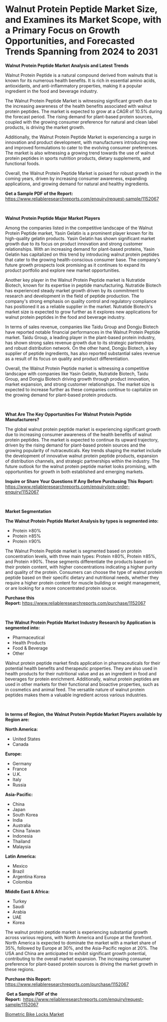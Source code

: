 <p><h1>Walnut Protein Peptide Market Size, and Examines its Market Scope, with a Primary Focus on Growth Opportunities, and Forecasted Trends Spanning from 2024 to 2031</h1></p><p><strong>Walnut Protein Peptide Market Analysis and Latest Trends</strong></p>
<p><p>Walnut Protein Peptide is a natural compound derived from walnuts that is known for its numerous health benefits. It is rich in essential amino acids, antioxidants, and anti-inflammatory properties, making it a popular ingredient in the food and beverage industry.</p><p>The Walnut Protein Peptide Market is witnessing significant growth due to the increasing awareness of the health benefits associated with walnut protein peptides. The market is expected to grow at a CAGR of 10.5% during the forecast period. The rising demand for plant-based protein sources, coupled with the growing consumer preference for natural and clean label products, is driving the market growth.</p><p>Additionally, the Walnut Protein Peptide Market is experiencing a surge in innovation and product development, with manufacturers introducing new and improved formulations to cater to the evolving consumer preferences. The market is also witnessing a growing trend towards the use of walnut protein peptides in sports nutrition products, dietary supplements, and functional foods.</p><p>Overall, the Walnut Protein Peptide Market is poised for robust growth in the coming years, driven by increasing consumer awareness, expanding applications, and growing demand for natural and healthy ingredients.</p></p>
<p><strong>Get a Sample PDF of the Report:&nbsp;</strong> <a href="https://www.reliableresearchreports.com/enquiry/request-sample/1152067">https://www.reliableresearchreports.com/enquiry/request-sample/1152067</a></p>
<p>&nbsp;</p>
<p><strong>Walnut Protein Peptide Major Market Players</strong></p>
<p><p>Among the companies listed in the competitive landscape of the Walnut Protein Peptide market, Yasin Gelatin is a prominent player known for its high-quality gelatin products. Yasin Gelatin has shown significant market growth due to its focus on product innovation and strong customer relationships. With an increasing demand for plant-based proteins, Yasin Gelatin has capitalized on this trend by introducing walnut protein peptides that cater to the growing health-conscious consumer base. The company's future growth prospects look promising as it continues to expand its product portfolio and explore new market opportunities.</p><p>Another key player in the Walnut Protein Peptide market is Nutratide Biotech, known for its expertise in peptide manufacturing. Nutratide Biotech has experienced steady market growth driven by its commitment to research and development in the field of peptide production. The company's strong emphasis on quality control and regulatory compliance has positioned it as a reliable supplier in the market. Nutratide Biotech's market size is expected to grow further as it explores new applications for walnut protein peptides in the food and beverage industry.</p><p>In terms of sales revenue, companies like Taidu Group and Dongju Biotech have reported notable financial performances in the Walnut Protein Peptide market. Taidu Group, a leading player in the plant-based protein industry, has shown strong sales revenue growth due to its strategic partnerships and robust distribution network. On the other hand, Dongju Biotech, a key supplier of peptide ingredients, has also reported substantial sales revenue as a result of its focus on quality and product differentiation.</p><p>Overall, the Walnut Protein Peptide market is witnessing a competitive landscape with companies like Yasin Gelatin, Nutratide Biotech, Taidu Group, and Dongju Biotech driving growth through product innovation, market expansion, and strong customer relationships. The market size is expected to increase further as these companies continue to capitalize on the growing demand for plant-based protein products.</p></p>
<p>&nbsp;</p>
<p><strong>What Are The Key Opportunities For Walnut Protein Peptide Manufacturers?</strong></p>
<p><p>The global walnut protein peptide market is experiencing significant growth due to increasing consumer awareness of the health benefits of walnut protein peptides. The market is expected to continue its upward trajectory, driven by the rising demand for plant-based protein sources and the growing popularity of nutraceuticals. Key trends shaping the market include the development of innovative walnut protein peptide products, expansion of distribution channels, and strategic partnerships within the industry. The future outlook for the walnut protein peptide market looks promising, with opportunities for growth in both established and emerging markets.</p></p>
<p><strong>Inquire or Share Your Questions If Any Before Purchasing This Report:</strong> <a href="https://www.reliableresearchreports.com/enquiry/pre-order-enquiry/1152067">https://www.reliableresearchreports.com/enquiry/pre-order-enquiry/1152067</a></p>
<p>&nbsp;</p>
<p><strong>Market Segmentation</strong></p>
<p><strong>The Walnut Protein Peptide Market Analysis by types is segmented into:</strong></p>
<p><ul><li>Protein ≥80%</li><li>Protein ≥85%</li><li>Protein ≥90%</li></ul></p>
<p><p>The Walnut Protein Peptide market is segmented based on protein concentration levels, with three main types: Protein ≥80%, Protein ≥85%, and Protein ≥90%. These segments differentiate the products based on their protein content, with higher concentrations indicating a higher purity and quality of the protein. Consumers can choose the type of walnut protein peptide based on their specific dietary and nutritional needs, whether they require a higher protein content for muscle building or weight management, or are looking for a more concentrated protein source.</p></p>
<p><strong>Purchase this Report:&nbsp;</strong><a href="https://www.reliableresearchreports.com/purchase/1152067">https://www.reliableresearchreports.com/purchase/1152067</a></p>
<p>&nbsp;</p>
<p><strong>The Walnut Protein Peptide Market Industry Research by Application is segmented into:</strong></p>
<p><ul><li>Pharmaceutical</li><li>Health Products</li><li>Food & Beverage</li><li>Other</li></ul></p>
<p><p>Walnut protein peptide market finds application in pharmaceuticals for their potential health benefits and therapeutic properties. They are also used in health products for their nutritional value and as an ingredient in food and beverages for protein enrichment. Additionally, walnut protein peptides are used in other markets for their functional and bioactive properties, such as in cosmetics and animal feed. The versatile nature of walnut protein peptides makes them a valuable ingredient across various industries.</p></p>
<p>&nbsp;</p>
<p><strong>In terms of Region, the Walnut Protein Peptide Market Players available by Region are:</strong></p>
<p>
    <p> <strong> North America: </strong>
        <ul>
            <li>United States</li>
            <li>Canada</li>
        </ul>
        </p> 
    <p> <strong> Europe: </strong>
        <ul>
            <li>Germany</li>
            <li>France</li>
            <li>U.K.</li>
            <li>Italy</li>
            <li>Russia</li>
        </ul>
        </p> 
    <p> <strong> Asia-Pacific: </strong>
        <ul>
            <li>China</li>
            <li>Japan</li>
            <li>South Korea</li>
            <li>India</li>
            <li>Australia</li>
            <li>China Taiwan</li>
            <li>Indonesia</li>
            <li>Thailand</li>
            <li>Malaysia</li>
        </ul>
        </p> 
    <p> <strong> Latin America: </strong>
        <ul>
            <li>Mexico</li>
            <li>Brazil</li>
            <li>Argentina Korea</li>
            <li>Colombia</li>
        </ul>
        </p> 
    <p> <strong> Middle East & Africa: </strong>
        <ul>
            <li>Turkey</li>
            <li>Saudi</li>
            <li>Arabia</li>
            <li>UAE</li>
            <li>Korea</li>
        </ul>
    </p>
    </p>
<p><p>The walnut protein peptide market is experiencing substantial growth across various regions, with North America and Europe at the forefront. North America is expected to dominate the market with a market share of 35%, followed by Europe at 30%, and the Asia-Pacific region at 20%. The USA and China are anticipated to exhibit significant growth potential, contributing to the overall market expansion. The increasing consumer preference for plant-based protein sources is driving the market growth in these regions.</p></p>
<p><strong>Purchase this Report: </strong><a href="https://www.reliableresearchreports.com/purchase/1152067">https://www.reliableresearchreports.com/purchase/1152067</a></p>
<p>&nbsp;<strong>Get a Sample PDF of the Report:&nbsp;&nbsp;</strong><a href="https://www.reliableresearchreports.com/enquiry/request-sample/1152067">https://www.reliableresearchreports.com/enquiry/request-sample/1152067</a></p>
<p><strong></strong></p>
<p><p><a href="https://bubble-tree-ea4.notion.site/Biometric-Bike-Locks-Market-Size-Evaluating-its-Market-Trends-Growth-and-Projections-2024-2031-544f84c16c134c0a9060b478b83c9580">Biometric Bike Locks Market</a></p></p>